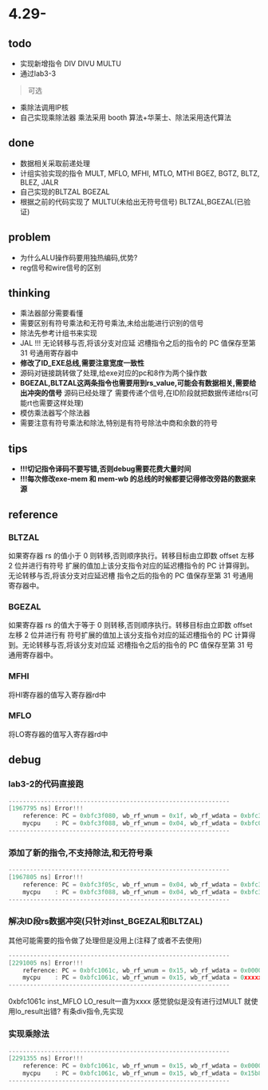 # 4.29-

## todo

- 实现新增指令
DIV DIVU MULTU
- 通过lab3-3

> 可选

- 乘除法调用IP核
- 自己实现乘除法器 乘法采用 booth 算法+华莱士、除法采用迭代算法

## done

- 数据相关采取前递处理
- 计组实验实现的指令
MULT, MFLO, MFHI, MTLO, MTHI
BGEZ, BGTZ, BLTZ, BLEZ, JALR
- 自己实现的BLTZAL BGEZAL
- 根据之前的代码实现了 MULTU(未给出无符号信号)
  BLTZAL,BGEZAL(已验证)

## problem

- 为什么ALU操作码要用独热编码,优势?
- reg信号和wire信号的区别

## thinking

- 乘法器部分需要看懂  
- 需要区别有符号乘法和无符号乘法,未给出能进行识别的信号
- 除法先参考计组书来实现
- JAL !!!
无论转移与否,将该分支对应延
迟槽指令之后的指令的 PC 值保存至第 31 号通用寄存器中
- **修改了ID_EXE总线,需要注意宽度一致性**
- 源码对链接跳转做了处理,给exe对应的pc和8作为两个操作数
- **BGEZAL,BLTZAL这两条指令也需要用到rs_value,可能会有数据相关,需要给出冲突的信号** 源码已经处理了
需要传递个信号,在ID阶段就把数据传递给rs(可能rt也需要这样处理)
- 模仿乘法器写个除法器
- 需要注意有符号乘法和除法,特别是有符号除法中商和余数的符号

## tips

- **!!!切记指令译码不要写错,否则debug需要花费大量时间**
- **!!!每次修改exe-mem 和 mem-wb 的总线的时候都要记得修改旁路的数据来源**

## reference

### BLTZAL

如果寄存器 rs 的值小于 0 则转移,否则顺序执行。转移目标由立即数 offset 左移 2 位并进行有符号
扩展的值加上该分支指令对应的延迟槽指令的 PC 计算得到。无论转移与否,将该分支对应延迟槽
指令之后的指令的 PC 值保存至第 31 号通用寄存器中。

### BGEZAL

如果寄存器 rs 的值大于等于 0 则转移,否则顺序执行。转移目标由立即数 offset 左移 2 位并进行有
符号扩展的值加上该分支指令对应的延迟槽指令的 PC 计算得到。无论转移与否,将该分支对应延
迟槽指令之后的指令的 PC 值保存至第 31 号通用寄存器中。

### MFHI

将HI寄存器的值写入寄存器rd中

### MFLO

将LO寄存器的值写入寄存器rd中

## debug

### lab3-2的代码直接跑

```c
--------------------------------------------------------------
[1967795 ns] Error!!!
    reference: PC = 0xbfc3f080, wb_rf_wnum = 0x1f, wb_rf_wdata = 0xbfc3f088
    mycpu    : PC = 0xbfc3f088, wb_rf_wnum = 0x04, wb_rf_wdata = 0xbfc00648
--------------------------------------------------------------
```

### 添加了新的指令,不支持除法,和无符号乘

```c
--------------------------------------------------------------
[1967805 ns] Error!!!
    reference: PC = 0xbfc3f05c, wb_rf_wnum = 0x04, wb_rf_wdata = 0xbfc3f088
    mycpu    : PC = 0xbfc3f088, wb_rf_wnum = 0x04, wb_rf_wdata = 0xbfc3f088
--------------------------------------------------------------
```

### 解决ID段rs数据冲突(只针对inst_BGEZAL和BLTZAL)

其他可能需要的指令做了处理但是没用上(注释了或者不去使用)

``` c
--------------------------------------------------------------
[2291005 ns] Error!!!
    reference: PC = 0xbfc1061c, wb_rf_wnum = 0x15, wb_rf_wdata = 0x00000002
    mycpu    : PC = 0xbfc1061c, wb_rf_wnum = 0x15, wb_rf_wdata = 0xxxxxxxxx
--------------------------------------------------------------
```

0xbfc1061c inst_MFLO  LO_result一直为xxxx
感觉貌似是没有进行过MULT 就使用lo_result出错?
有条div指令,先实现

### 实现乘除法

```c
--------------------------------------------------------------
[2291355 ns] Error!!!
    reference: PC = 0xbfc1061c, wb_rf_wnum = 0x15, wb_rf_wdata = 0x00000002
    mycpu    : PC = 0xbfc1061c, wb_rf_wnum = 0x15, wb_rf_wdata = 0x15b8b7a4
--------------------------------------------------------------  
```